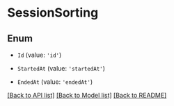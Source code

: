 # SessionSorting

## Enum


* `Id` (value: `'id'`)

* `StartedAt` (value: `'startedAt'`)

* `EndedAt` (value: `'endedAt'`)


[[Back to API list]](../README.md#documentation-for-api-endpoints) [[Back to Model list]](../README.md#documentation-for-models) [[Back to README]](../README.md)
